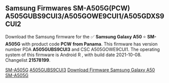 <h2>Samsung Firmwares SM-A505G(PCW) A505GUBS9CUI3/A505GOWE9CUI1/A505GDXS9CUI2</h2>
Download the Samsung firmware for the ✅ <strong>Samsung Galaxy A50 </strong> ⭐ <strong>SM-A505G</strong> with product code <strong>PCW</strong> <strong> from Panama</strong>. This firmware has version number PDA <strong>A505GUBS9CUI3</strong> and CSC A505GOWE9CUI1. The operating system of this firmware is Android R , with build date 2021-10-08. Changelist <strong>21578199</strong>.


[SM-A505G](https://samfirm.shop/samsung/model/SM-A505G)
[A505GUBS9CUI3](https://samfirm.shop/samsung/pda/A505GUBS9CUI3)
[Download Firmware Samsung Galaxy A50 SM-A505G](https://samfirm.shop/samsung/firmware/463523)
